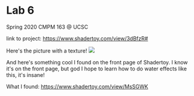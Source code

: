 # Lab 6
Spring 2020 CMPM 163 @ UCSC

link to project: https://www.shadertoy.com/view/3dBfzR#

Here's the picture with a texture!
![](images/part1.PNG)



And here's something cool I found on the front page of Shadertoy. I know it's on the front page, but god I hope
to learn how to do water effects like this, it's insane!

What I found: https://www.shadertoy.com/view/MsSGWK